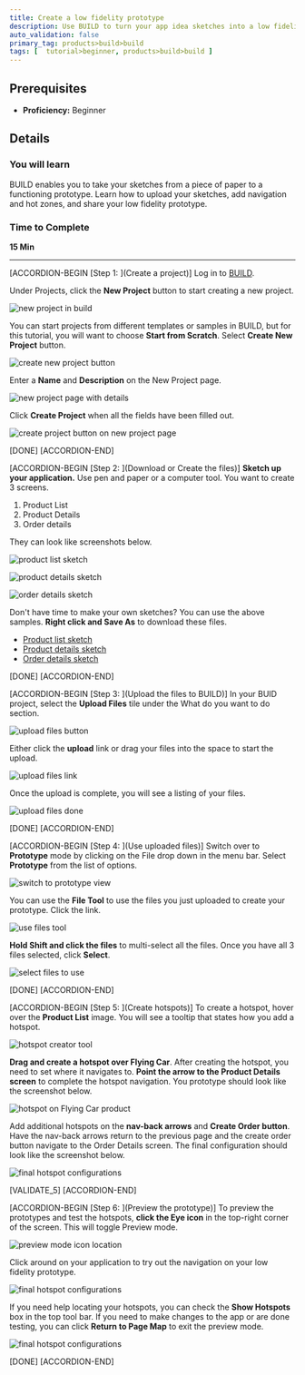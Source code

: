 ```yaml
---
title: Create a low fidelity prototype
description: Use BUILD to turn your app idea sketches into a low fidelity prototype.
auto_validation: false
primary_tag: products>build>build
tags: [  tutorial>beginner, products>build>build ]
---
```


## Prerequisites  
 - **Proficiency:** Beginner

## Details
### You will learn  
BUILD enables you to take your sketches from a piece of paper to a functioning prototype. Learn how to upload your sketches, add navigation and hot zones, and share your low fidelity prototype.

### Time to Complete
**15 Min**

---

[ACCORDION-BEGIN [Step 1: ](Create a project)]
Log in to [BUILD](https://standard.build.me/projects/).

Under Projects, click the **New Project** button to start creating a new project.

![new project in build](1.png)

You can start projects from different templates or samples in BUILD, but for this tutorial, you will want to choose **Start from Scratch**. Select **Create New Project** button.

![create new project button](2.png)

Enter a **Name** and **Description** on the New Project page.

![new project page with details](3.png)

Click **Create Project** when all the fields have been filled out.

![create project button on new project page](4.png)

[DONE]
[ACCORDION-END]

[ACCORDION-BEGIN [Step 2: ](Download or Create the files)]
**Sketch up your application.** Use pen and paper or a computer tool. You want to create 3 screens.
1. Product List
2. Product Details
3. Order details

They can look like screenshots below.

![product list sketch](5.png)

![product details sketch](6.png)

![order details sketch](7.png)

Don't have time to make your own sketches? You can use the above samples. **Right click and Save As** to download these files.

 - [Product list sketch](5.png)
 - [Product details sketch](6.png)
 - [Order details sketch](7.png)

[DONE]
[ACCORDION-END]


[ACCORDION-BEGIN [Step 3: ](Upload the files to BUILD)]
In your BUID project, select the **Upload Files** tile under the What do you want to do section.

![upload files button](8.png)

Either click the **upload** link or drag your files into the space to start the upload.

![upload files link](9.png)

Once the upload is complete, you will see a listing of your files.

![upload files done](10.png)

[DONE]
[ACCORDION-END]

[ACCORDION-BEGIN [Step 4: ](Use uploaded files)]
Switch over to **Prototype** mode by clicking on the File drop down in the menu bar. Select **Prototype** from the list of options.

![switch to prototype view](11.png)

You can use the **File Tool** to use the files you just uploaded to create your prototype. Click the link.

![use files tool](12.png)

**Hold Shift and click the files** to multi-select all the files. Once you have all 3 files selected, click **Select**.

![select files to use](13.png)

[DONE]
[ACCORDION-END]

[ACCORDION-BEGIN [Step 5: ](Create hotspots)]
To create a hotspot, hover over the **Product List** image. You will see a tooltip that states how you add a hotspot.

![hotspot creator tool](14.png)

**Drag and create a hotspot over Flying Car**. After creating the hotspot, you need to set where it navigates to. **Point the arrow to the Product Details screen** to complete the hotspot navigation. You prototype should look like the screenshot below.

![hotspot on Flying Car product](15.png)

Add additional hotspots on the **nav-back arrows** and **Create Order button**. Have the nav-back arrows return to the previous page and the create order button navigate to the Order Details screen. The final configuration should look like the screenshot below.

![final hotspot configurations](16.png)

[VALIDATE_5]
[ACCORDION-END]

[ACCORDION-BEGIN [Step 6: ](Preview the prototype)]
To preview the prototypes and test the hotspots, **click the Eye icon** in the top-right corner of the screen. This will toggle Preview mode.

![preview mode icon location](17.png)

Click around on your application to try out the navigation on your low fidelity prototype.

![final hotspot configurations](18.png)

If you need help locating your hotspots, you can check the **Show Hotspots** box in the top tool bar. If you need to make changes to the app or are done testing, you can click **Return to Page Map** to exit the preview mode.

![final hotspot configurations](19.png)


[DONE]
[ACCORDION-END]
